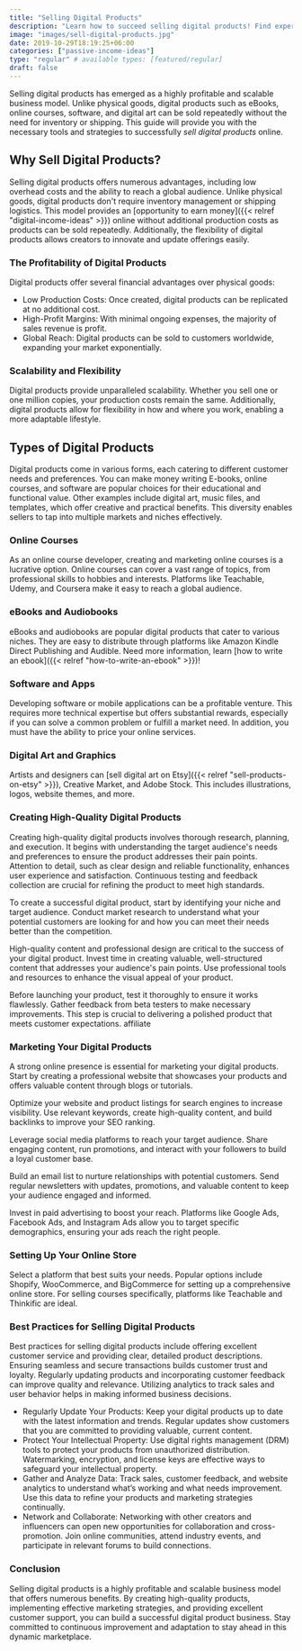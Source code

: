 ```yaml
---
title: "Selling Digital Products"
description: "Learn how to succeed selling digital products! Find expert tips on selling digital products, from creation to marketing and setting up your online store."
image: "images/sell-digital-products.jpg"
date: 2019-10-29T18:19:25+06:00
categories: ["passive-income-ideas"]
type: "regular" # available types: [featured/regular]
draft: false
---
```


Selling digital products has emerged as a highly profitable and scalable business model. Unlike physical goods, digital products such as eBooks, online courses, software, and digital art can be sold repeatedly without the need for inventory or shipping. This guide will provide you with the necessary tools and strategies to successfully *sell digital products* online.

## Why Sell Digital Products?

Selling digital products offers numerous advantages, including low overhead costs and the ability to reach a global audience. Unlike physical goods, digital products don't require inventory management or shipping logistics. This model provides an [opportunity to earn money]({{< relref "digital-income-ideas" >}}) online without additional production costs as products can be sold repeatedly. Additionally, the flexibility of digital products allows creators to innovate and update offerings easily.

### The Profitability of Digital Products

Digital products offer several financial advantages over physical goods:

* Low Production Costs: Once created, digital products can be replicated at no additional cost.
* High-Profit Margins: With minimal ongoing expenses, the majority of sales revenue is profit.
* Global Reach: Digital products can be sold to customers worldwide, expanding your market exponentially.

### Scalability and Flexibility

Digital products provide unparalleled scalability. Whether you sell one or one million copies, your production costs remain the same. Additionally, digital products allow for flexibility in how and where you work, enabling a more adaptable lifestyle.

## Types of Digital Products

Digital products come in various forms, each catering to different customer needs and preferences. You can make money writing E-books, online courses, and software are popular choices for their educational and functional value. Other examples include digital art, music files, and templates, which offer creative and practical benefits. This diversity enables sellers to tap into multiple markets and niches effectively.

### Online Courses

As an online course developer, creating and marketing online courses is a lucrative option. Online courses can cover a vast range of topics, from professional skills to hobbies and interests. Platforms like Teachable, Udemy, and Coursera make it easy to reach a global audience.

### eBooks and Audiobooks

eBooks and audiobooks are popular digital products that cater to various niches. They are easy to distribute through platforms like Amazon Kindle Direct Publishing and Audible. Need more information, learn [how to write an ebook]({{< relref "how-to-write-an-ebook" >}})!

### Software and Apps

Developing software or mobile applications can be a profitable venture. This requires more technical expertise but offers substantial rewards, especially if you can solve a common problem or fulfill a market need. In addition, you must have the ability to price your online services.

### Digital Art and Graphics

Artists and designers can [sell digital art on Etsy]({{< relref "sell-products-on-etsy" >}}), Creative Market, and Adobe Stock. This includes illustrations, logos, website themes, and more.

### Creating High-Quality Digital Products

Creating high-quality digital products involves thorough research, planning, and execution. It begins with understanding the target audience's needs and preferences to ensure the product addresses their pain points. Attention to detail, such as clear design and reliable functionality, enhances user experience and satisfaction. Continuous testing and feedback collection are crucial for refining the product to meet high standards.

To create a successful digital product, start by identifying your niche and target audience. Conduct market research to understand what your potential customers are looking for and how you can meet their needs better than the competition.

High-quality content and professional design are critical to the success of your digital product. Invest time in creating valuable, well-structured content that addresses your audience's pain points. Use professional tools and resources to enhance the visual appeal of your product.

Before launching your product, test it thoroughly to ensure it works flawlessly. Gather feedback from beta testers to make necessary improvements. This step is crucial to delivering a polished product that meets customer expectations.
affiliate

### Marketing Your Digital Products

A strong online presence is essential for marketing your digital products. Start by creating a professional website that showcases your products and offers valuable content through blogs or tutorials.

Optimize your website and product listings for search engines to increase visibility. Use relevant keywords, create high-quality content, and build backlinks to improve your SEO ranking.

Leverage social media platforms to reach your target audience. Share engaging content, run promotions, and interact with your followers to build a loyal customer base.

Build an email list to nurture relationships with potential customers. Send regular newsletters with updates, promotions, and valuable content to keep your audience engaged and informed.

Invest in paid advertising to boost your reach. Platforms like Google Ads, Facebook Ads, and Instagram Ads allow you to target specific demographics, ensuring your ads reach the right people.

### Setting Up Your Online Store

Select a platform that best suits your needs. Popular options include Shopify, WooCommerce, and BigCommerce for setting up a comprehensive online store. For selling courses specifically, platforms like Teachable and Thinkific are ideal.

### Best Practices for Selling Digital Products

Best practices for selling digital products include offering excellent customer service and providing clear, detailed product descriptions. Ensuring seamless and secure transactions builds customer trust and loyalty. Regularly updating products and incorporating customer feedback can improve quality and relevance. Utilizing analytics to track sales and user behavior helps in making informed business decisions.

* Regularly Update Your Products: Keep your digital products up to date with the latest information and trends. Regular updates show customers that you are committed to providing valuable, current content.
* Protect Your Intellectual Property: Use digital rights management (DRM) tools to protect your products from unauthorized distribution. Watermarking, encryption, and license keys are effective ways to safeguard your intellectual property.
* Gather and Analyze Data: Track sales, customer feedback, and website analytics to understand what’s working and what needs improvement. Use this data to refine your products and marketing strategies continually.
* Network and Collaborate: Networking with other creators and influencers can open new opportunities for collaboration and cross-promotion. Join online communities, attend industry events, and participate in relevant forums to build connections.

### Conclusion

Selling digital products is a highly profitable and scalable business model that offers numerous benefits. By creating high-quality products, implementing effective marketing strategies, and providing excellent customer support, you can build a successful digital product business. Stay committed to continuous improvement and adaptation to stay ahead in this dynamic marketplace.
